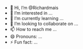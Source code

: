 - 👋 Hi, I’m @Richardmais
- 👀 I’m interested in ...
- 🌱 I’m currently learning ...
- 💞️ I’m looking to collaborate on ...
- 📫 How to reach me ...
- 😄 Pronouns: ...
- ⚡ Fun fact: ...

<!---
Richardmais/Richardmais is a ✨ special ✨ repository because its `README.md` (this file) appears on your GitHub profile.
You can click the Preview link to take a look at your changes.
--->
